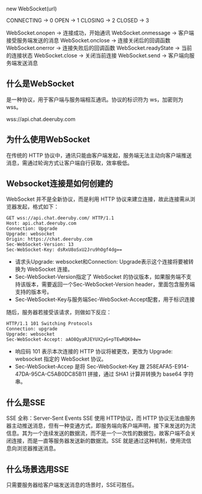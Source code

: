 new WebSocket(url)

CONNECTING -> 0
OPEN -> 1
CLOSING -> 2
CLOSED -> 3

WebSocket.onopen -> 连接成功，开始通讯
WebSocket.onmessage -> 客户端接受服务端发送的消息
WebSocket.onclose -> 连接关闭后的回调函数
WebSocket.onerror -> 连接失败后的回调函数
WebSocket.readyState -> 当前的连接状态
WebSocket.close -> 关闭当前连接
WebSocket.send -> 客户端向服务端发送消息

## 什么是WebSocket

是一种协议，用于客户端与服务端相互通讯。协议的标识符为 ws，加密则为 wss。

wss://api.chat.deeruby.com

## 为什么使用WebSocket

在传统的 HTTP 协议中，通讯只能由客户端发起，服务端无法主动向客户端推送消息，需通过轮询方式让客户端自行获取，效率极低。

## Websocket连接是如何创建的

WebSocket 并不是全新协议，而是利用 HTTP 协议来建立连接，故此连接需从浏览器发起，格式如下：

```
GET wss://api.chat.deeruby.com/ HTTP/1.1
Host: api.chat.deeruby.com
Connection: Upgrade
Upgrade: websocket
Origin: https://chat.deeruby.com
Sec-WebSocket-Version: 13
Sec-WebSocket-Key: dsRxU8oSxU2Jru9hOgf4dg==
```

- 请求头Upgrade: websocket和Connection: Upgrade表示这个连接将要被转换为 WebSocket 连接。
- Sec-WebSocket-Version指定了 WebSocket 的协议版本，如果服务端不支持该版本，需要返回一个Sec-WebSocket-Version header，里面包含服务端支持的版本号。
- Sec-WebSocket-Key与服务端Sec-WebSocket-Accept配套，用于标识连接

随后，服务器若接受该请求，则做如下反应：

```
HTTP/1.1 101 Switching Protocols 
Connection: upgrade 
Upgrade: websocket 
Sec-WebSocket-Accept: aAO8QyaRJEYUX2yG+pTEwRQK04w=
```

- 响应码 101 表示本次连接的 HTTP 协议将被更改，更改为 Upgrade: websocket 指定的 WebSocket 协议。
- Sec-WebSocket-Accep 是将 Sec-WebSocket-Key 跟 258EAFA5-E914-47DA-95CA-C5AB0DC85B11 拼接，通过 SHA1 计算并转换为 base64 字符串。

## 什么是SSE

SSE 全称：Server-Sent Events
SSE 使用 HTTP协议，而 HTTP 协议无法由服务器主动推送消息，但有一种变通方式，即服务端向客户端声明，接下来发送的为流信息。其为一个连续发送的数据流，而不是一个一次性的数据包，故客户端不会关闭连接，而是一直等服务器发送新的数据流。SSE 就是通过这种机制，使用流信息向浏览器推送消息。

## 什么场景选用SSE

只需要服务器给客户端发送消息的场景时，SSE可胜任。
